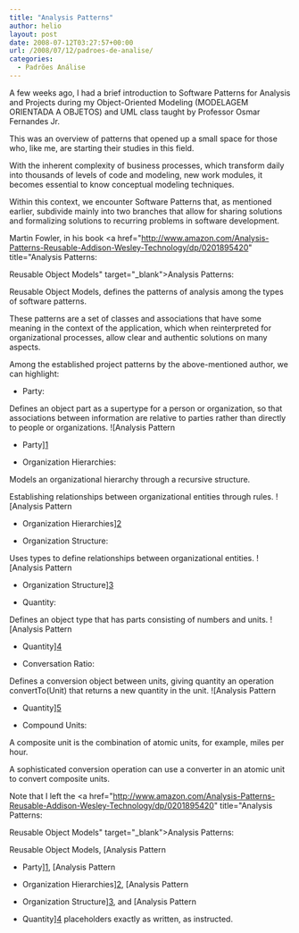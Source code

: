 ```yaml
---
title: "Analysis Patterns"
author: helio
layout: post
date: 2008-07-12T03:27:57+00:00
url: /2008/07/12/padroes-de-analise/
categories:
  - Padrões Análise
---
```


A few weeks ago, I had a brief introduction to Software Patterns for Analysis and Projects during my Object-Oriented Modeling (MODELAGEM ORIENTADA A OBJETOS) and UML class taught by Professor Osmar Fernandes Jr.

This was an overview of patterns that opened up a small space for those who, like me, are starting their studies in this field.

With the inherent complexity of business processes, which transform daily into thousands of levels of code and modeling, new work modules, it becomes essential to know conceptual modeling techniques.

Within this context, we encounter Software Patterns that, as mentioned earlier, subdivide mainly into two branches that allow for sharing solutions and formalizing solutions to recurring problems in software development.

Martin Fowler, in his book <a href="http://www.amazon.com/Analysis-Patterns-Reusable-Addison-Wesley-Technology/dp/0201895420" title="Analysis Patterns:

Reusable Object Models" target="_blank">Analysis Patterns:

Reusable Object Models</a>, defines the patterns of analysis among the types of software patterns.

These patterns are a set of classes and associations that have some meaning in the context of the application, which when reinterpreted for organizational processes, allow clear and authentic solutions on many aspects.

Among the established project patterns by the above-mentioned author, we can highlight:

 - Party:

Defines an object part as a supertype for a person or organization, so that associations between information are relative to parties rather than directly to people or organizations. ![Analysis Pattern

 - Party][1]

 - Organization Hierarchies:

Models an organizational hierarchy through a recursive structure.

Establishing relationships between organizational entities through rules. ![Analysis Pattern

 - Organization Hierarchies][2]

 - Organization Structure:

Uses types to define relationships between organizational entities. ![Analysis Pattern

 - Organization Structure][3]

 - Quantity:

Defines an object type that has parts consisting of numbers and units. ![Analysis Pattern

 - Quantity][4]

 - Conversation Ratio:

Defines a conversion object between units, giving quantity an operation convertTo(Unit) that returns a new quantity in the unit. ![Analysis Pattern

 - Quantity][5]

 - Compound Units:

A composite unit is the combination of atomic units, for example, miles per hour.

A sophisticated conversion operation can use a converter in an atomic unit to convert composite units.

Note that I left the <a href="http://www.amazon.com/Analysis-Patterns-Reusable-Addison-Wesley-Technology/dp/0201895420" title="Analysis Patterns:

Reusable Object Models" target="_blank">Analysis Patterns:

Reusable Object Models</a>, [Analysis Pattern

 - Party][1], [Analysis Pattern

 - Organization Hierarchies][2], [Analysis Pattern

 - Organization Structure][3], and [Analysis Pattern

 - Quantity][4] placeholders exactly as written, as instructed.

[2]: /uploads/2008/07/picture-3.png

[3]: /uploads/2008/07/picture-4.png

[1]: /uploads/2008/07/picture-2.png

[5]: /uploads/2008/07/picture-6.png

[4]: /uploads/2008/07/picture-5.png